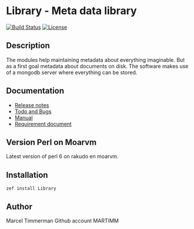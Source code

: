 # Library - Meta data library

[![Build Status](https://travis-ci.org/MARTIMM/Library.svg?branch=master)](https://travis-ci.org/MARTIMM/Library)
[![License](http://martimm.github.io/label/License-label.svg)](http://www.perlfoundation.org/artistic_license_2_0)

## Description

The modules help maintaining metadata about everything imaginable. But as a first goal metadata about documents on disk. The software makes use of a mongodb server where everything can be stored.

## Documentation

* [Release notes][release]
* [Todo and Bugs][todo]
* [Manual][man]
* [Requirement document][requir]

## Version Perl on Moarvm

Latest version of perl 6 on rakudo en moarvm.

## Installation

`zef install Library`

## Author

Marcel Timmerman
Github account MARTIMM




[release]: https://github.com/MARTIMM/Library/blob/master/doc/CHANGES.md
[todo]: https://github.com/MARTIMM/Library/blob/master/doc/TODO.md
[man]: https://github.com/MARTIMM/Library/blob/master/doc/manual.pdf
[requir]: https://github.com/MARTIMM/Library/blob/master/doc/requirements.pdf

